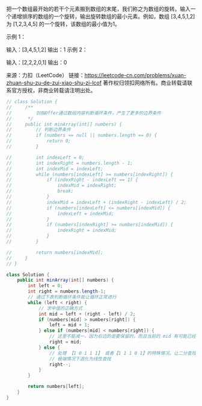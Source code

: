 把一个数组最开始的若干个元素搬到数组的末尾，我们称之为数组的旋转。输入一个递增排序的数组的一个旋转，输出旋转数组的最小元素。例如，数组 [3,4,5,1,2] 为 [1,2,3,4,5] 的一个旋转，该数组的最小值为1。  

示例 1：

输入：[3,4,5,1,2]
输出：1
示例 2：

输入：[2,2,2,0,1]
输出：0

来源：力扣（LeetCode）
链接：https://leetcode-cn.com/problems/xuan-zhuan-shu-zu-de-zui-xiao-shu-zi-lcof
著作权归领扣网络所有。商业转载请联系官方授权，非商业转载请注明出处。

```java
// class Solution {
//     /**
//         剑指Offer通过数组内容判断循环条件，产生了更多的边界条件
//      */
//     public int minArray(int[] numbers) {
//         // 判断边界条件
//         if (numbers == null || numbers.length == 0) {
//             return 0;
//         }

//         int indexLeft = 0;
//         int indexRight = numbers.length - 1;
//         int indexMid = indexLeft;
//         while (numbers[indexLeft] >= numbers[indexRight]) {
//             if (indexRight - indexLeft == 1) {
//                 indexMid = indexRight;
//                 break;
//             }
//             indexMid = indexLeft + (indexRight - indexLeft) / 2;
//             if (numbers[indexLeft] <= numbers[indexMid]) {
//                 indexLeft = indexMid;
//             }
//             if (numbers[indexRight] >= numbers[indexMid]) {
//                 indexRight = indexMid;
//             }
//         }

//         return numbers[indexMid];
//     }
// }

class Solution {
    public int minArray(int[] numbers) {
        int left = 0;
        int right = numbers.length-1;
        // 通过下表判断循环条件能让循环正常进行
        while (left < right) {
            // 求中值的正确方式
            int mid = left + (right - left) / 2;
            if (numbers[mid] > numbers[right]) {
                left = mid + 1;
            } else if (numbers[mid] < numbers[right]) {
                // 这里不能减一，因为右边的是要保留的，而且当前的 mid 有可能已经指向最小值，所以不能跳过
                right = mid;
            } else {
                // 处理 【1 0 1 1 1】 或者【1 1 1 0 1】的特殊情况。让二分查找循环能进行下去
                // 极端情况下退化为线性查找
                right--;
            }
        }

        return numbers[left];
    }
}
```

